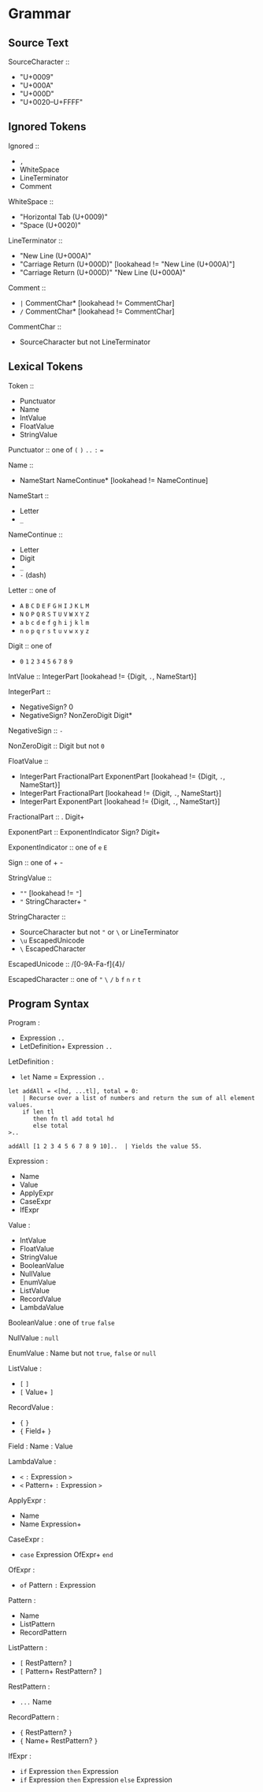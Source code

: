 # Grammar

## Source Text

SourceCharacter ::
  - "U+0009"
  - "U+000A"
  - "U+000D"
  - "U+0020–U+FFFF"

## Ignored Tokens

Ignored ::
  - `,`
  - WhiteSpace
  - LineTerminator
  - Comment

WhiteSpace ::
  - "Horizontal Tab (U+0009)"
  - "Space (U+0020)"

LineTerminator ::
  - "New Line (U+000A)"
  - "Carriage Return (U+000D)" [lookahead != "New Line (U+000A)"]
  - "Carriage Return (U+000D)" "New Line (U+000A)"

Comment ::
  - `|` CommentChar* [lookahead != CommentChar]
  - `/` CommentChar* [lookahead != CommentChar]

CommentChar ::
  - SourceCharacter but not LineTerminator

## Lexical Tokens

Token ::
  - Punctuator
  - Name
  - IntValue
  - FloatValue
  - StringValue

Punctuator :: one of `(` `)` `..` `:` `=` 

Name ::
  - NameStart NameContinue* [lookahead != NameContinue]

NameStart ::
  - Letter
  - `_`

NameContinue ::
  - Letter
  - Digit
  - `_`
  - `-` (dash)

Letter :: one of
  - `A` `B` `C` `D` `E` `F` `G` `H` `I` `J` `K` `L` `M`
  - `N` `O` `P` `Q` `R` `S` `T` `U` `V` `W` `X` `Y` `Z`
  - `a` `b` `c` `d` `e` `f` `g` `h` `i` `j` `k` `l` `m`
  - `n` `o` `p` `q` `r` `s` `t` `u` `v` `w` `x` `y` `z`

Digit :: one of
  - `0` `1` `2` `3` `4` `5` `6` `7` `8` `9`

IntValue :: IntegerPart [lookahead != {Digit, `.`, NameStart}]

IntegerPart ::
  - NegativeSign? 0
  - NegativeSign? NonZeroDigit Digit*

NegativeSign :: `-`

NonZeroDigit :: Digit but not `0`

FloatValue ::
  - IntegerPart FractionalPart ExponentPart [lookahead != {Digit, `.`, NameStart}]
  - IntegerPart FractionalPart [lookahead != {Digit, `.`, NameStart}]
  - IntegerPart ExponentPart [lookahead != {Digit, `.`, NameStart}]

FractionalPart :: . Digit+

ExponentPart :: ExponentIndicator Sign? Digit+

ExponentIndicator :: one of `e` `E`

Sign :: one of + -

StringValue ::
  - `""` [lookahead != `"`]
  - `"` StringCharacter+ `"`

StringCharacter ::
  - SourceCharacter but not `"` or `\` or LineTerminator
  - `\u` EscapedUnicode
  - `\` EscapedCharacter

EscapedUnicode :: /[0-9A-Fa-f]{4}/

EscapedCharacter :: one of `"` `\` `/` `b` `f` `n` `r` `t`

## Program Syntax

Program :
  - Expression `..`
  - LetDefinition+ Expression `..`

LetDefinition :
  - `let` Name = Expression `..`

```graffiticode
let addAll = <[hd, ...tl], total = 0:
    | Recurse over a list of numbers and return the sum of all element values.
    if len tl
       then fn tl add total hd
       else total
>..

addAll [1 2 3 4 5 6 7 8 9 10]..  | Yields the value 55.
```

Expression :
  - Name
  - Value
  - ApplyExpr
  - CaseExpr
  - IfExpr

Value :
  - IntValue
  - FloatValue
  - StringValue
  - BooleanValue
  - NullValue
  - EnumValue
  - ListValue
  - RecordValue
  - LambdaValue

BooleanValue : one of `true` `false`

NullValue : `null`

EnumValue : Name but not `true`, `false` or `null`

ListValue :
  - `[` `]`
  - `[` Value+ `]`

RecordValue :
  - `{` `}`
  - `{` Field+ `}`

Field : Name : Value

LambdaValue :
  - `<` `:` Expression `>`
  - `<` Pattern+ `:` Expression `>`

ApplyExpr :
  - Name
  - Name Expression+

CaseExpr :
  - `case` Expression OfExpr+ `end`

OfExpr :
  - `of` Pattern `:` Expression

Pattern :
  - Name
  - ListPattern
  - RecordPattern

ListPattern :
  - `[` RestPattern? `]`
  - `[` Pattern+ RestPattern? `]`

RestPattern :
  - `...` Name

RecordPattern :
  - `{` RestPattern? `}`
  - `{` Name+ RestPattern? `}`

IfExpr :
  - `if` Expression `then` Expression
  - `if` Expression `then` Expression `else` Expression

